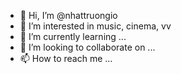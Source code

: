 - 👋 Hi, I’m @nhattruongio
- 👀 I’m interested in music, cinema, vv 
- 🌱 I’m currently learning ...
- 💞️ I’m looking to collaborate on ...
- 📫 How to reach me ...

<!---
nhattruongio/nhattruongio is a ✨ special ✨ repository because its `README.md` (this file) appears on your GitHub profile.
You can click the Preview link to take a look at your changes.
--->
